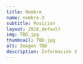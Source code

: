 ```yaml
---
title: Nombre
name: nombre-3
subtitle: Posición
layout: 2018_default
img: TBD.jpg
thumbnail: TBD.jpg
alt: Imagen TBD
description: Información 3
---
```

